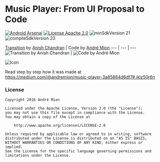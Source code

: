 # Music Player: From UI Proposal to Code
[![Android Arsenal](https://img.shields.io/badge/Android%20Arsenal-Music--Player-green.svg?style=true)](https://android-arsenal.com/details/3/3855)
[![License Apache 2.0](https://img.shields.io/badge/License-Apache%202.0-blue.svg?style=true)](http://www.apache.org/licenses/LICENSE-2.0)
![minSdkVersion 21](https://img.shields.io/badge/minSdkVersion-21-red.svg?style=true)
![compileSdkVersion 23](https://img.shields.io/badge/compileSdkVersion-23-yellow.svg?style=true)

[Transition](https://dribbble.com/shots/1850527-Music-Player-Transition) by [Anish Chandran](https://dribbble.com/anish_chandran) | Code by [André Mion](https://github.com/andremion)
--- | --- | ---
![Transition by Anish Chandran](https://raw.githubusercontent.com/andremion/Music-Player/master/art/music_player_concept_cropped.gif) | ![Code by André Mion](https://raw.githubusercontent.com/andremion/Music-Player/master/art/music_player_code.gif)

![Icon](https://raw.githubusercontent.com/andremion/Music-Player/master/app/src/main/res/mipmap-hdpi/ic_launcher.png)

Read step by step how it was made at https://medium.com/@andremion/music-player-3a85864d6df7#.iklz50r6n

### License

    Copyright 2016 André Mion

    Licensed under the Apache License, Version 2.0 (the "License");
    you may not use this file except in compliance with the License.
    You may obtain a copy of the License at

        http://www.apache.org/licenses/LICENSE-2.0

    Unless required by applicable law or agreed to in writing, software
    distributed under the License is distributed on an "AS IS" BASIS,
    WITHOUT WARRANTIES OR CONDITIONS OF ANY KIND, either express or implied.
    See the License for the specific language governing permissions and
    limitations under the License.
